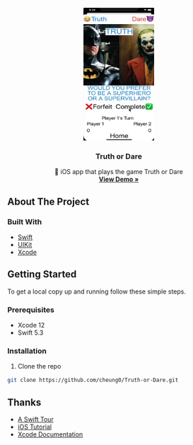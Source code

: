 <!-- PROJECT LOGO -->
<p align="center">
  <a href="https://www.youtube.com/watch?v=6NinAigF6zw&t=3s&ab_channel=MikeC">
    <IMG SRC="truthdare.gif" alt="Logo" width="160" height="300">
  </a>

  <h3 align="center">Truth or Dare</h3>

  <p align="center">
    📱 iOS app that plays the game Truth or Dare
    <br />
    <a href="https://www.youtube.com/watch?v=6NinAigF6zw&t=3s&ab_channel=MikeC"><strong>View Demo »</strong></a>
  </p>
</p>



<!-- ABOUT THE PROJECT -->
## About The Project

### Built With

* [Swift](https://swift.org/documentation/)
* [UIKit](https://developer.apple.com/documentation/uikit)
* [Xcode](https://developer.apple.com/xcode/)



<!-- GETTING STARTED -->
## Getting Started

To get a local copy up and running follow these simple steps.

### Prerequisites

* Xcode 12
* Swift 5.3

### Installation

1. Clone the repo
```sh
git clone https://github.com/cheung0/Truth-or-Dare.git
```



<!-- ACKNOWLEDGEMENTS -->
## Thanks

* [A Swift Tour](https://docs.swift.org/swift-book/GuidedTour/GuidedTour.html)
* [iOS Tutorial](https://www.youtube.com/watch?v=09TeUXjzpKs&t=10377s&ab_channel=CodeWithChris)
* [Xcode Documentation](https://developer.apple.com/documentation/xcode/)
